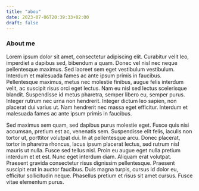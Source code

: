 ```yaml
---
title: "abou"
date: 2023-07-06T20:39:33+02:00
draft: false
---
```


### About me

Lorem ipsum dolor sit amet, consectetur adipiscing elit. Curabitur velit leo,
imperdiet a dapibus sed, bibendum a quam. Donec vel nisl nec neque pellentesque
maximus. Sed laoreet sem eget vestibulum vestibulum. Interdum et malesuada
fames ac ante ipsum primis in faucibus. Pellentesque maximus, metus nec
molestie finibus, augue felis interdum velit, ac suscipit risus orci eget
lectus. Nam eu nisl sed lectus scelerisque blandit. Suspendisse id metus
pharetra, semper libero eu, semper purus. Integer rutrum nec urna non
hendrerit. Integer dictum leo sapien, non placerat dui varius ut. Nam hendrerit
nec massa eget efficitur. Interdum et malesuada fames ac ante ipsum primis in
faucibus.

Sed maximus sem quam, sed dapibus purus molestie eget. Fusce quis nisi
accumsan, pretium est ac, venenatis sem. Suspendisse elit felis, iaculis non
tortor ut, porttitor volutpat dui. In at pellentesque arcu. Donec placerat,
tortor in pharetra rhoncus, lacus ipsum placerat lectus, sed rutrum nisl mauris
ut nulla. Fusce sed tellus nisl. Proin eu augue eget nulla pretium interdum et
et est. Nunc eget interdum diam. Aliquam erat volutpat. Praesent gravida
consectetur risus dignissim pellentesque. Praesent suscipit erat in auctor
faucibus. Duis magna turpis, cursus id dolor eu, efficitur sollicitudin neque.
Phasellus pretium et risus sit amet cursus. Fusce vitae elementum purus.
